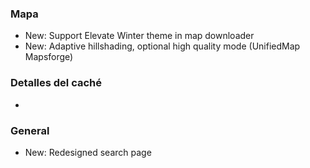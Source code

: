 ### Mapa
- New: Support Elevate Winter theme in map downloader
- New: Adaptive hillshading, optional high quality mode (UnifiedMap Mapsforge)

### Detalles del caché
-

### General
- New: Redesigned search page
